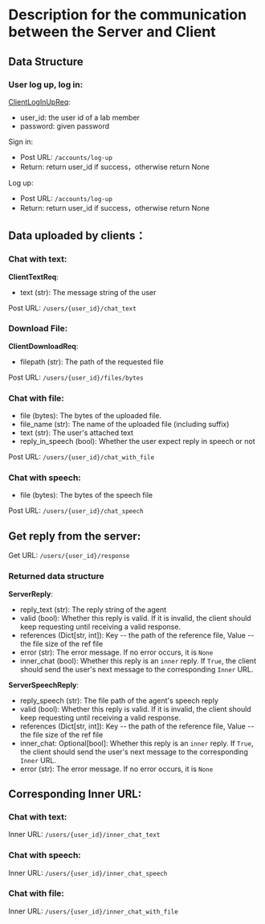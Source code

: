 # Description for the communication between the Server and Client

## Data Structure

### User log up, log in:
[ClientLogInUpReq](labridge/interface/http_server):

- user_id: the user id of a lab member
- password: given password

Sign in:

- Post URL: `/accounts/log-up`
- Return: return user_id if success，otherwise return None

Log up:

- Post URL: `/accounts/log-up`
- Return: return user_id if success，otherwise return None

## Data uploaded by clients：

### Chat with text:
**ClientTextReq**:

- text (str): The message string of the user

Post URL: `/users/{user_id}/chat_text`

### Download File:
**ClientDownloadReq**:

- filepath (str): The path of the requested file

Post URL: `/users/{user_id}/files/bytes`

### Chat with file:
- file (bytes): The bytes of the uploaded file.
- file_name (str): The name of the uploaded file (including suffix)
- text (str): The user's attached text
- reply_in_speech (bool): Whether the user expect reply in speech or not

Post URL: `/users/{user_id}/chat_with_file`

### Chat with speech:
- file (bytes): The bytes of the speech file

Post URL: `/users/{user_id}/chat_speech`

## Get reply from the server:
Get URL: `/users/{user_id}/response`

### Returned data structure
**ServerReply**:

- reply_text (str): The reply string of the agent
- valid (bool): Whether this reply is valid. If it is invalid, the client should keep requesting until receiving a valid response.
- references (Dict[str, int]): Key -- the path of the reference file, Value -- the file size of the ref file
- error (str): The error message. If no error occurs, it is `None`
- inner_chat (bool): Whether this reply is an `inner` reply. If `True`, the client should send the user's next message to
the corresponding `Inner` URL.

**ServerSpeechReply**:

- reply_speech (str): The file path of the agent's speech reply
- valid (bool):  Whether this reply is valid. If it is invalid, the client should keep requesting until receiving a valid response.
- references (Dict[str, int]): Key -- the path of the reference file, Value -- the file size of the ref file
- inner_chat: Optional[bool]: Whether this reply is an `inner` reply. If `True`, the client should send the user's next message to
the corresponding `Inner` URL.
- error (str): The error message. If no error occurs, it is `None`

## Corresponding Inner URL:

### Chat with text:
Inner URL: `/users/{user_id}/inner_chat_text`

### Chat with speech:
Inner URL: `/users/{user_id}/inner_chat_speech`

### Chat with file:
Inner URL: `/users/{user_id}/inner_chat_with_file`